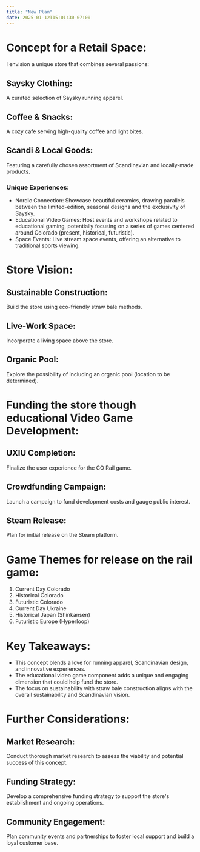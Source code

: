 ```yaml
---
title: "New Plan"
date: 2025-01-12T15:01:30-07:00
---
```

# Concept for a Retail Space:

I envision a unique store that combines several passions:

## Saysky Clothing: 
A curated selection of Saysky running apparel.
## Coffee & Snacks: 
A cozy cafe serving high-quality coffee and light bites.
## Scandi & Local Goods: 
Featuring a carefully chosen assortment of Scandinavian and locally-made products.


### Unique Experiences:
- Nordic Connection: Showcase beautiful ceramics, drawing parallels between the limited-edition, seasonal designs and the exclusivity of Saysky.
- Educational Video Games: Host events and workshops related to educational gaming, potentially focusing on a series of games centered around Colorado (present, historical, futuristic).
- Space Events: Live stream space events, offering an alternative to traditional sports viewing.

# Store Vision:

## Sustainable Construction: 
Build the store using eco-friendly straw bale methods.
## Live-Work Space: 
Incorporate a living space above the store.
## Organic Pool: 
Explore the possibility of including an organic pool (location to be determined).

# Funding the store though educational Video Game Development:

## UXIU Completion: 
Finalize the user experience for the CO Rail game.
## Crowdfunding Campaign: 
Launch a campaign to fund development costs and gauge public interest.
## Steam Release: 
Plan for initial release on the Steam platform.

# Game Themes for release on the rail game: 
1. Current Day Colorado
2. Historical Colorado
3. Futuristic Colorado
4. Current Day Ukraine
5. Historical Japan (Shinkansen)
6. Futuristic Europe (Hyperloop)

# Key Takeaways:
- This concept blends a love for running apparel, Scandinavian design, and innovative experiences.
- The educational video game component adds a unique and engaging dimension that could help fund the store.
- The focus on sustainability with straw bale construction aligns with the overall sustainability and Scandinavian vision.

# Further Considerations:

## Market Research: 
Conduct thorough market research to assess the viability and potential success of this concept.
## Funding Strategy: 
Develop a comprehensive funding strategy to support the store's establishment and ongoing operations.
## Community Engagement: 
Plan community events and partnerships to foster local support and build a loyal customer base.




